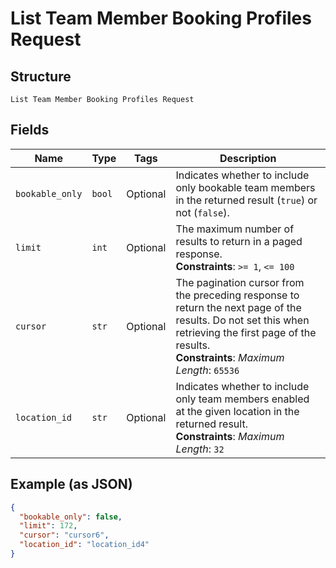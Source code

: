 
# List Team Member Booking Profiles Request

## Structure

`List Team Member Booking Profiles Request`

## Fields

| Name | Type | Tags | Description |
|  --- | --- | --- | --- |
| `bookable_only` | `bool` | Optional | Indicates whether to include only bookable team members in the returned result (`true`) or not (`false`). |
| `limit` | `int` | Optional | The maximum number of results to return in a paged response.<br>**Constraints**: `>= 1`, `<= 100` |
| `cursor` | `str` | Optional | The pagination cursor from the preceding response to return the next page of the results. Do not set this when retrieving the first page of the results.<br>**Constraints**: *Maximum Length*: `65536` |
| `location_id` | `str` | Optional | Indicates whether to include only team members enabled at the given location in the returned result.<br>**Constraints**: *Maximum Length*: `32` |

## Example (as JSON)

```json
{
  "bookable_only": false,
  "limit": 172,
  "cursor": "cursor6",
  "location_id": "location_id4"
}
```

